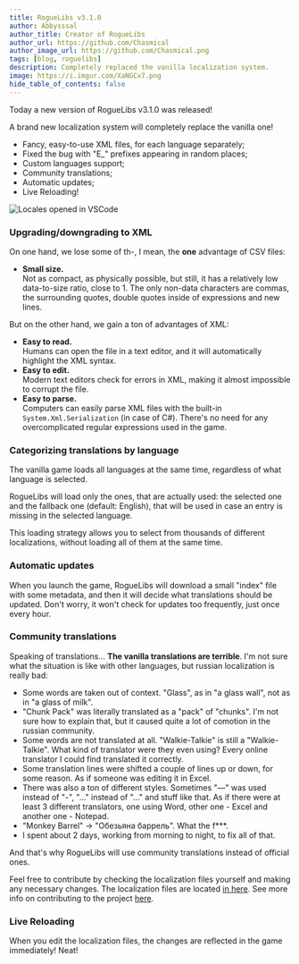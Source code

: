 ```yaml
---
title: RogueLibs v3.1.0
author: Abbysssal
author_title: Creator of RogueLibs
author_url: https://github.com/Chasmical
author_image_url: https://github.com/Chasmical.png
tags: [blog, roguelibs]
description: Completely replaced the vanilla localization system.
image: https://i.imgur.com/XaNGCx7.png
hide_table_of_contents: false
---
```


Today a new version of RogueLibs v3.1.0 was released!

A brand new localization system will completely replace the vanilla one!

- Fancy, easy-to-use XML files, for each language separately;
- Fixed the bug with "E_" prefixes appearing in random places;
- Custom languages support;
- Community translations;
- Automatic updates;
- Live Reloading!

![Locales opened in VSCode](https://i.imgur.com/XaNGCx7.png)

<!--truncate-->

### Upgrading/downgrading to XML

On one hand, we lose some of th-, I mean, the **one** advantage of CSV files:

- **Small size.**  
  Not as compact, as physically possible, but still, it has a relatively low data-to-size ratio, close to 1. The only non-data characters are commas, the surrounding quotes, double quotes inside of expressions and new lines.

But on the other hand, we gain a ton of advantages of XML:

- **Easy to read.**  
  Humans can open the file in a text editor, and it will automatically highlight the XML syntax.  
- **Easy to edit.**  
  Modern text editors check for errors in XML, making it almost impossible to corrupt the file.
- **Easy to parse.**  
  Computers can easily parse XML files with the built-in `System.Xml.Serialization` (in case of C#). There's no need for any overcomplicated regular expressions used in the game.

### Categorizing translations by language

The vanilla game loads all languages at the same time, regardless of what language is selected.

RogueLibs will load only the ones, that are actually used: the selected one and the fallback one (default: English), that will be used in case an entry is missing in the selected language.

This loading strategy allows you to select from thousands of different localizations, without loading all of them at the same time.

### Automatic updates

When you launch the game, RogueLibs will download a small "index" file with some metadata, and then it will decide what translations should be updated. Don't worry, it won't check for updates too frequently, just once every hour.

### Community translations

Speaking of translations... **The vanilla translations are terrible**. I'm not sure what the situation is like with other languages, but russian localization is really bad:

- Some words are taken out of context. "Glass", as in "a glass wall", not as in "a glass of milk".
- "Chunk Pack" was literally translated as a "pack" of "chunks". I'm not sure how to explain that, but it caused quite a lot of comotion in the russian community.
- Some words are not translated at all. "Walkie-Talkie" is still a "Walkie-Talkie". What kind of translator were they even using? Every online translator I could find translated it correctly.
- Some translation lines were shifted a couple of lines up or down, for some reason. As if someone was editing it in Excel.
- There was also a ton of different styles. Sometimes "—" was used instead of "-", "…" instead of "..." and stuff like that. As if there were at least 3 different translators, one using Word, other one - Excel and another one - Notepad.
- "Monkey Barrel" → "Обезьяна баррель". What the f\*\*\*.
- I spent about 2 days, working from morning to night, to fix all of that.

And that's why RogueLibs will use community translations instead of official ones.

Feel free to contribute by checking the localization files yourself and making any necessary changes. The localization files are located [in here](https://github.com/Chasmical/RogueLibs/tree/main/RogueLibsCore/Resources). See more info on contributing to the project [here](https://github.com/Chasmical/RogueLibs/blob/main/.github/CONTRIBUTING.md).

### Live Reloading

When you edit the localization files, the changes are reflected in the game immediately! Neat!
